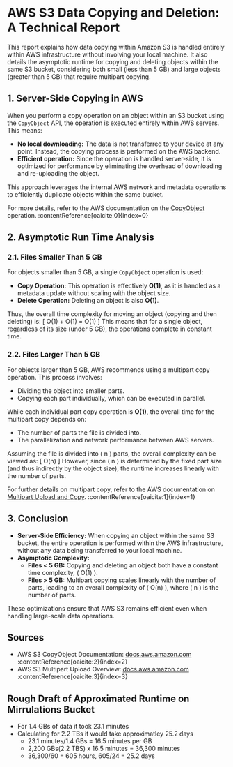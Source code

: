 # AWS S3 Data Copying and Deletion: A Technical Report

This report explains how data copying within Amazon S3 is handled entirely within AWS infrastructure without involving your local machine. It also details the asymptotic runtime for copying and deleting objects within the same S3 bucket, considering both small (less than 5 GB) and large objects (greater than 5 GB) that require multipart copying.

## 1. Server-Side Copying in AWS

When you perform a copy operation on an object within an S3 bucket using the `CopyObject` API, the operation is executed entirely within AWS servers. This means:

- **No local downloading:** The data is not transferred to your device at any point. Instead, the copying process is performed on the AWS backend.
- **Efficient operation:** Since the operation is handled server-side, it is optimized for performance by eliminating the overhead of downloading and re-uploading the object.

This approach leverages the internal AWS network and metadata operations to efficiently duplicate objects within the same bucket.

For more details, refer to the AWS documentation on the [CopyObject](https://docs.aws.amazon.com/AmazonS3/latest/userguide/copy-object.html?utm_source) operation. :contentReference[oaicite:0]{index=0}

## 2. Asymptotic Run Time Analysis

### 2.1. Files Smaller Than 5 GB

For objects smaller than 5 GB, a single `CopyObject` operation is used:
- **Copy Operation:** This operation is effectively **O(1)**, as it is handled as a metadata update without scaling with the object size.
- **Delete Operation:** Deleting an object is also **O(1)**.

Thus, the overall time complexity for moving an object (copying and then deleting) is:
\[
O(1) + O(1) = O(1)
\]
This means that for a single object, regardless of its size (under 5 GB), the operations complete in constant time.

### 2.2. Files Larger Than 5 GB

For objects larger than 5 GB, AWS recommends using a multipart copy operation. This process involves:
- Dividing the object into smaller parts.
- Copying each part individually, which can be executed in parallel.

While each individual part copy operation is **O(1)**, the overall time for the multipart copy depends on:
- The number of parts the file is divided into.
- The parallelization and network performance between AWS servers.

Assuming the file is divided into \( n \) parts, the overall complexity can be viewed as:
\[
O(n)
\]
However, since \( n \) is determined by the fixed part size (and thus indirectly by the object size), the runtime increases linearly with the number of parts.

For further details on multipart copy, refer to the AWS documentation on [Multipart Upload and Copy](https://docs.aws.amazon.com/AmazonS3/latest/userguide/mpuoverview.html?utm_source). :contentReference[oaicite:1]{index=1}

## 3. Conclusion

- **Server-Side Efficiency:** When copying an object within the same S3 bucket, the entire operation is performed within the AWS infrastructure, without any data being transferred to your local machine.
- **Asymptotic Complexity:**
  - **Files < 5 GB:** Copying and deleting an object both have a constant time complexity, \( O(1) \).
  - **Files > 5 GB:** Multipart copying scales linearly with the number of parts, leading to an overall complexity of \( O(n) \), where \( n \) is the number of parts.
  
These optimizations ensure that AWS S3 remains efficient even when handling large-scale data operations.

## Sources

- AWS S3 CopyObject Documentation: [docs.aws.amazon.com](https://docs.aws.amazon.com/AmazonS3/latest/userguide/copy-object.html?utm_source) :contentReference[oaicite:2]{index=2}  
- AWS S3 Multipart Upload Overview: [docs.aws.amazon.com](https://docs.aws.amazon.com/AmazonS3/latest/userguide/mpuoverview.html?utm_source) :contentReference[oaicite:3]{index=3}

## Rough Draft of Approximated Runtime on Mirrulations Bucket
 - For 1.4 GBs of data it took 23.1 minutes
 - Calculating for 2.2 TBs it would take approximatley 25.2 days
   - 23.1 minutes/1.4 GBs = 16.5 minutes per GB
   - 2,200 GBs(2.2 TBS) x 16.5 minutes = 36,300 minutes
   - 36,300/60 = 605 hours, 605/24 = 25.2 days
